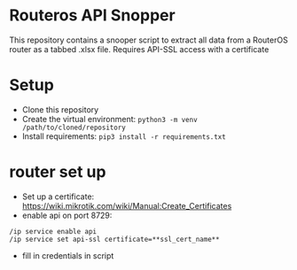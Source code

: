 # Routeros API Snopper
This repository contains a snooper script to extract all data from a RouterOS router as a tabbed .xlsx file. Requires API-SSL access with a certificate

# Setup
- Clone this repository
- Create the virtual environment: `python3 -m venv /path/to/cloned/repository`
- Install requirements: `pip3 install -r requirements.txt`

# router set up
- Set up a certificate: https://wiki.mikrotik.com/wiki/Manual:Create_Certificates
- enable api on port 8729:
```
/ip service enable api
/ip service set api-ssl certificate=**ssl_cert_name**
```
- fill in credentials in script
